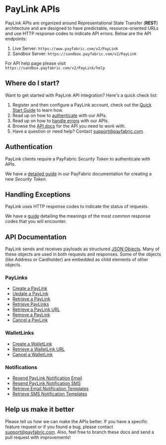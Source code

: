 PayLink APIs
==============
PayLink APIs are organized around Representational State Transfer (**REST**) architecture and are designed to have predictable, resource-oriented URLs and use HTTP response codes to indicate API errors. Below are the API endpoints:

1. Live Server:    ``https://www.payfabric.com/v2/PayLink``
1. Sandbox Server: ``https://sandbox.payfabric.com/v2/PayLink``

For API help page please visit ``https://sandbox.payfabric.com/v2/PayLink/help``

Where do I start?
-----------------

Want to get started with PayLink API integration? Here's a quick check list:

1. Register and then configure a PayLink account, check out the [Quick Start Guide](https://github.com/PayLink/Portal/blob/v2/Quick%20Start%20Guide.md) to learn how.
2. Read up on how to [authenticate](#authentication) with our APIs. 
3. Read up on how to [handle errors](#handling-exceptions) with our APIs.
4. Browse the [API docs](#api-documentation) for the API you need to work with.
5. Have a question or need help? Contact <support@payfabric.com>.


Authentication
--------------
PayLink clients require a PayFabric *Security Token* to authenticate with APIs.

We have a [detailed guide](https://github.com/PayFabric/APIs/blob/v2/Sections/Authentication.md#security-token) in our PayFabric documentation for creating a new *Security Token*.


Handling Exceptions
-------------------
PayLink uses HTTP response codes to indicate the status of requests. 

We have a [guide](Sections/Errors.md) detailing the meanings of the most common response codes that you will encounter. 


API Documentation
-----------------
PayLink sends and receives payloads as structured [JSON Objects](JSON%20Objects.md). 
Many of these objects are used in both requests and responses. Some of the objects (like Address or Cardholder) are embedded
as child elements of other objects.

### PayLinks
* [Create a PayLink](Sections/PayLinks.md#create-a-paylink)
* [Update a PayLink](Sections/PayLinks.md#update-a-paylink)
* [Retrieve a PayLink](Sections/PayLinks.md#retrieve-a-paylink)
* [Retrieve PayLinks](Sections/PayLinks.md#retrieve-paylinks)
* [Retrieve a PayLink URL](Sections/PayLinks.md#retrieve-a-paylink-url)
* [Remove a PayLink](Sections/PayLinks.md#remove-a-paylink)
* [Cancel a PayLink](Sections/PayLinks.md#cancel-a-paylink)

### WalletLinks
* [Create a WalletLink](Sections/WalletLinks.md#create-a-walletlink)
* [Retrieve a WalletLink URL](Sections/WalletLinks.md#retrieve-a-walletlink-url)
* [Cancel a WalletLink](Sections/WalletLinks.md#cancel-a-walletlink)

### Notifications
* [Resend PayLink Notification Email](Sections/Notifications.md#resend-paylink-notifiation-email)
* [Resend PayLink Notification SMS](Sections/Notifications.md#resend-paylink-notification-sms)
* [Retrieve Email Notification Templates](Sections/Notifications.md#retrieve-email-notification-templates)
* [Retrieve SMS Notification Templates](Sections/Notifications.md#retrieve-sms-notification-templates)


Help us make it better
----------------------
Please tell us how we can make the APIs better. If you have a specific feature request or if you found a bug, please contact <support@payfabric.com>. Also, feel free to branch these docs and send a pull request with improvements!
